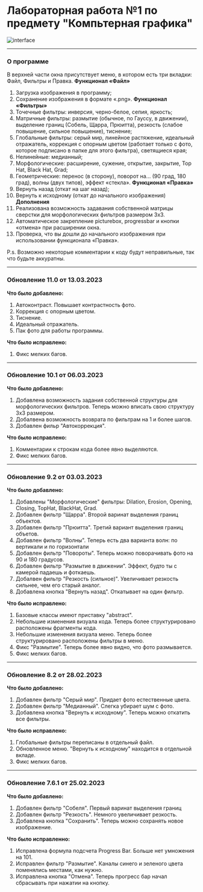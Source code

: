 # Лабораторная работа №1 по предмету "Компьтерная графика"
![interface](https://github.com/DiPirs/Laboratory_Computer_Graphics/assets/90197693/676a91b5-8701-4f44-aaee-97ecc3b28b89)

____
### О программе
В верхней части окна присутствует меню, в котором есть три вкладки: Файл, Фильтры и Правка.
**Функционал «Файл»**
1. Загрузка изображения в программу;
2. Сохранение изображения в формате «.png».
**Функционал «Фильтры»**
1. Точечные фильтры: инверсия, черно-белое, сепия, яркость;
2. Матричные фильтры: размытие (обычное, по Гауссу, в движении), выделение границ (Собель, Щарра, Прюитта), резкость (слабое повышение, сильное повышение), тиснение;
3. Глобальные фильтры: серый мир, линейное растяжение, идеальный отражатель, коррекция с опорным цветом (работает только с фото, которое подписано в папке для этого фильтра), светящиеся края;
4. Нелинейные: медианный;
5. Морфологические: расширение, сужение, открытие, закрытие, Top Hat, Black Hat, Grad;
6. Геометрические: перенос (в сторону), поворот на... (90 град, 180 град), волны (двух типов), эффект «стекла».
**Функционал «Правка»**
1. Вернуть назад (откат на шаг назад);
2. Вернуть к исходному (откат до начального изображения)
**Дополнения**
1. Реализована возможность задавания собственной матрицы сверстки для морфологических фильтров размером 3x3. 
2. Автоматическое закрепление picturebox, progressbar и кнопки «отмена» при расширении окна.
3. Проверка, что вы дошли до начального изображения при использовании функционала «Правка». 


P.s. Возможно некоторые комментарии к коду будут неправильные, так что будьте аккуратны.  



____
### Обновление 11.0 от 13.03.2023
**Что было добавлено:**
1. Автоконтраст. Повышает контрастность фото.
2. Коррекция с опорным цветом.
3. Тиснение.
4. Идеальный отражатель.
5. Пак фото для работы программы.

**Что было исправлено:**
1. Фикс мелких багов.
____
### Обновление 10.1 от 06.03.2023
**Что было добавлено:**
1. Добавлена возможность задания собственной структуры для морфологических фильтров. Теперь можно вписать свою структуру 3x3 размером.
2. Добалвена возможность возврата по фильтрам на 1 и более шагов. 
3. Добавлен фильр "Автокоррекция".

**Что было исправлено:**
1. Комментарии к строкам кода более явно выделяются.
2. Фикс мелких багов.
____
### Обновление 9.2 от 03.03.2023
**Что было добавлено:**
1. Добавлены "Морфологические" фильтры: Dilation, Erosion, Opening, Closing, TopHat, BlackHat, Grad.
2. Добавлен фильтр "Щарра". Второй варинат выделения границ объектов.
3. Добавлен фильтр "Прюитта". Третий вариант выделения границ объетов.
4. Добавлен фильтр "Волны". Теперь есть два варианта волн: по вертикали и по горизонтали
5. Добавлен фильтр "Повороты". Теперь можно поворачивать фото на 90 и 180 градусов.
6. Добавлен фильтр "Размытие в движении". Эффект, будто ты с камерой падаешь и фоткаешь.
7. Добалвен фильтр "Резкость (сильное)". Увеличивает резкость сильнее, чем его старый аналог. 
8. Добавлена кнопка "Вернуть назад". Откатывает на один фильтр. 

**Что было исправлено:**
1. Базовые классы имеют приставку "abstract".
2. Небольшие изменения визуала кода. Теперь более структурировано расположены фрагменты кода.
3. Небольшие изменения визуала меню. Теперь более структурировано расположены фильтры в меню.
4. Фикс "Размытие". Теперь более явно видно, что фото размывается.
5. Фикс мелких багов.
____
### Обновление 8.2 от 28.02.2023
**Что было добавлено:**
1. Добавлен фильтр "Серый мир". Придает фото естественные цвета.
2. Добавлен фильтр "Медианный". Слегка убирает шум с фото.
3. Добавлена кнопка "Вернуть к исходному". Теперь можно откатить все фильтры.

**Что было исправлено:**
1. Глобальные фильтры переписаны в отдельный файл.
2. Обновленное меню. "Вернуть к исходному" находится в отдельной вкладе.
3. Фикс мелких багов.
____
### Обновление 7.6.1 от 25.02.2023

**Что было добавлено:**
1. Добавлен фильтр "Собеля". Первый варинат выделения границ
2. Добавлен фильтр "Резкость". Немного увеличивает резкость.
3. Добавлена кнопка "Сохранить". Теперь можно сохранять новое изображение.

**Что было исправленно:**
1. Исправлена формула подсчета Progress Bar. Больше нет умножения на 101.
2. Исправлен фильтр "Размытие". Каналы синего и зеленого цвета поменялись местами, как нужно.
3. Исправлена кнопка "Отмена". Теперь прогресс бар начал сбрасывать при нажатии на кнопку.


